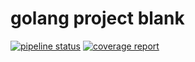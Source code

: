 # golang project blank

[![pipeline status](https://gitlab.com/egnd/go-project/badges/master/pipeline.svg)](https://gitlab.com/egnd/go-project/-/tree/master)
[![coverage report](https://gitlab.com/egnd/go-project/badges/master/coverage.svg)](https://gitlab.com/egnd/go-project/-/tree/master)
